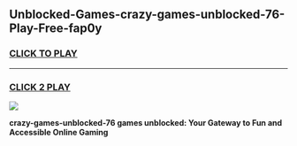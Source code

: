 
## Unblocked-Games-crazy-games-unblocked-76-Play-Free-fap0y
<h3>
<a href="https://premium76.site?title=crazy-games-unblocked-76&ref=21A">CLICK TO PLAY</a></h3>
<hr>

<h3>
<a href="https://premium76.site?title=crazy-games-unblocked-76&ref=21A">CLICK 2 PLAY</a>
  
</h3>

<a href="https://premium76.site?title=crazy-games-unblocked-76&ref=21A"><img src="https://clearcache.store/games.png"></a>


**crazy-games-unblocked-76 games unblocked: Your Gateway to Fun and Accessible Online Gaming**
